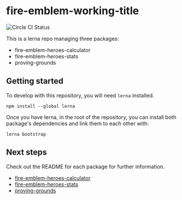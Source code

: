 
# fire-emblem-working-title
![Circle CI Status](https://circleci.com/gh/ajhyndman/fire-emblem-working-title.svg?style=shield&circle-token=:circle-token)

This is a lerna repo managing three packages:

* fire-emblem-heroes-calculator
* fire-emblem-heroes-stats
* proving-grounds

## Getting started

To develop with this repository, you will need `lerna` installed.

`npm install --global lerna`

Once you have lerna, in the root of the repository, you can install both package's
dependencies and link them to each other with:

`lerna bootstrap`

## Next steps

Check out the README for each package for further information.

* [fire-emblem-heroes-calculator](https://github.com/ajhyndman/fire-emblem-working-title/blob/master/packages/fire-emblem-heroes-calculator/)
* [fire-emblem-heroes-stats](https://github.com/ajhyndman/fire-emblem-working-title/blob/master/packages/fire-emblem-heroes-stats/)
* [proving-grounds](https://github.com/ajhyndman/fire-emblem-working-title/blob/master/packages/proving-grounds/)
